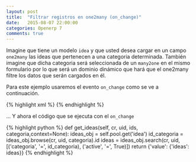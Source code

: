 ```yaml
---
layout: post
title:  "Filtrar registros en one2many (on_change)"
date:   2015-08-07 22:00:00
categories: Openerp 7
comments: true
---
```


Imagine que tiene un modelo `idea` y que usted desea cargar en un campo `one2many` las ideas que pertenecen a una categoria determinada.
También imagine que dicha categoria será seleccionada de un `many2one` en el mismo formulario por lo que será un dominio dinámico que hará
que el one2many filtre los datos que serán cargados en él.

Para este ejemplo usaremos el evento `on_change` como se ve a continuación.

  {% highlight xml %}
  <field name="foobar" on_change="get_ideas(categoria)"/>
  {% endhighlight %}

  ... Y ahora el código que se ejecuta con el `on_change`

  {% highlight python %}
  def get_ideas(self, cr, uid, ids, categoria,context=None):
    ideas_obj = self.pool.get('idea')
    id_categoria = ideas_obj.browse(cr, uid, categoria).id
    ideas = ideas_obj.search(cr, uid,[('categoria', '=', id_categoria),
                                      ('active', '=', True)])
    return {'value': {'ideas': ideas}}
  {% endhighlight %}


[opensource]:     https://es.wikipedia.org/wiki/C%C3%B3digo_abierto
[wkthtmltopdf]:   http://wkhtmltopdf.org/
[descargas]:      http://wkhtmltopdf.org/downloads.html
[juanpabloarias-plus]:      https://plus.google.com/106433501765951492366/
